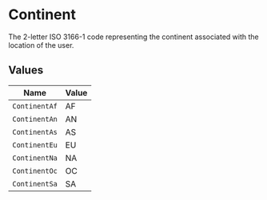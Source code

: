# Continent

The 2-letter ISO 3166-1 code representing the continent associated with the location of the user.


## Values

| Name          | Value         |
| ------------- | ------------- |
| `ContinentAf` | AF            |
| `ContinentAn` | AN            |
| `ContinentAs` | AS            |
| `ContinentEu` | EU            |
| `ContinentNa` | NA            |
| `ContinentOc` | OC            |
| `ContinentSa` | SA            |